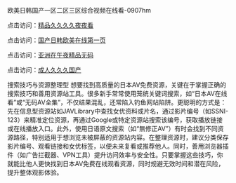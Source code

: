 欧美日韩国产一区二区三区综合视频在线看-0907hm

点击访问：<a href="https://heiliaowt0d7p.pages.dev">精品久久久久夜夜看</a>

点击访问：<a href="https://heiliaoga6s9v.pages.dev">国产日韩欧美在线第一页</a>

点击访问：<a href="https://heiliaozj3tjd.pages.dev">亚洲在午夜精品无码</a>

点击访问：<a href="https://heiliaoxqkkct.pages.dev">成人久久久国产</a>



搜索技巧与资源整理型
想要找到高质量的日本AV免费资源，关键在于掌握正确的搜索技巧和善用资源站工具。很多新手常常使用笼统关键词搜索，如“日本AV在线看”或“无码AV全集”，不仅结果混乱，还常陷入钓鱼网站陷阱。更聪明的方式是：先在信息型资源站如JAVLibrary中查找女优资料或片名，通过影片编号（如SSNI-123）来精准定位资源，再通过Google或特定资源站搜索该编号，获取播放链接或在线播放入口。此外，使用日语原文搜索（如“無修正AV”）有时会找到不同资源路径，特别适用于想浏览未被屏蔽的资源站内容。在整理资源时，建议分类保存影片编号、观看链接和女优标签，以便未来复看或推荐他人。同时，善用浏览器插件（如广告拦截器、VPN工具）提升访问效率与安全性。只要掌握这些技巧，你就能比他人更快找到日本AV免费在线观看资源，同时规避无效时间和潜在风险，提升整体观影体验。

<span style="display:none;">[Canonical link](https://github.com/rr4052/84102 ）</span>
